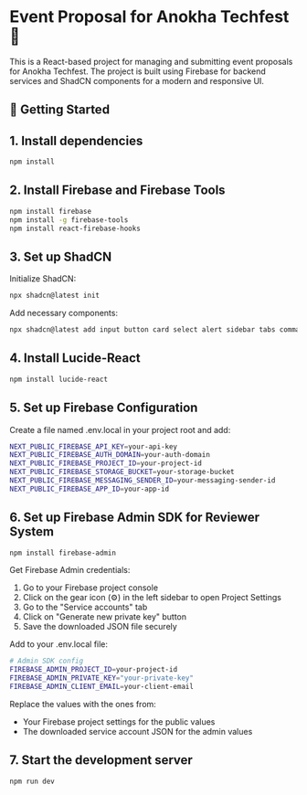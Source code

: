 # Event Proposal for Anokha Techfest 🌟
This is a React-based project for managing and submitting event proposals for Anokha Techfest. The project is built using Firebase for backend services and ShadCN components for a modern and responsive UI.

## 🚀 Getting Started

## 1. Install dependencies

```sh
npm install
```

## 2. Install Firebase and Firebase Tools

```sh
npm install firebase
npm install -g firebase-tools
npm install react-firebase-hooks
```
## 3. Set up ShadCN
Initialize ShadCN:
```sh
npx shadcn@latest init
```

Add necessary components:
```sh
npx shadcn@latest add input button card select alert sidebar tabs command popover
```
## 4. Install Lucide-React

```sh
npm install lucide-react
```
  
## 5. Set up Firebase Configuration
Create a file named .env.local in your project root and add:
```sh
NEXT_PUBLIC_FIREBASE_API_KEY=your-api-key
NEXT_PUBLIC_FIREBASE_AUTH_DOMAIN=your-auth-domain
NEXT_PUBLIC_FIREBASE_PROJECT_ID=your-project-id
NEXT_PUBLIC_FIREBASE_STORAGE_BUCKET=your-storage-bucket
NEXT_PUBLIC_FIREBASE_MESSAGING_SENDER_ID=your-messaging-sender-id
NEXT_PUBLIC_FIREBASE_APP_ID=your-app-id
```

## 6. Set up Firebase Admin SDK for Reviewer System
```sh
npm install firebase-admin
```

Get Firebase Admin credentials:

1. Go to your Firebase project console
2. Click on the gear icon (⚙️) in the left sidebar to open Project Settings
3. Go to the "Service accounts" tab
4. Click on "Generate new private key" button
5. Save the downloaded JSON file securely

Add to your .env.local file:
```sh
# Admin SDK config
FIREBASE_ADMIN_PROJECT_ID=your-project-id
FIREBASE_ADMIN_PRIVATE_KEY="your-private-key"
FIREBASE_ADMIN_CLIENT_EMAIL=your-client-email
```
Replace the values with the ones from:
* Your Firebase project settings for the public values
* The downloaded service account JSON for the admin values

## 7. Start the development server
```sh
npm run dev
```
